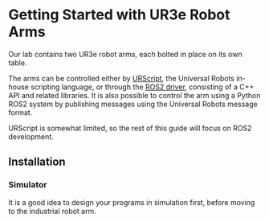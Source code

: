 # Getting Started with UR3e Robot Arms

Our lab contains two UR3e robot arms, each bolted in place on its own table.

The arms can be controlled either by [URScript](https://www.universal-robots.com/developer/urscript/), the Universal Robots in-house scripting language, or through the [ROS2 driver](https://docs.universal-robots.com/Universal_Robots_ROS_Documentation/index.html), consisting of a C++ API and related libraries. It is also possible to control the arm using a Python ROS2 system by publishing messages using the Universal Robots message format.

URScript is somewhat limited, so the rest of this guide will focus on ROS2 development.

## Installation


### Simulator

It is a good idea to design your programs in simulation first, before moving to the industrial robot arm. 
